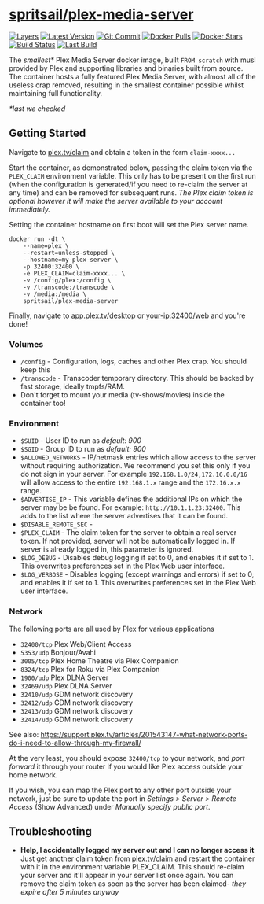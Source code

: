 [hub]: https://hub.docker.com/r/spritsail/plex-media-server
[git]: https://github.com/spritsail/plex-media-server/tree/pass
[drone]: https://drone.spritsail.io/spritsail/plex-media-server
[mbdg]: https://microbadger.com/images/spritsail/plex-media-server:plexpass

# [spritsail/plex-media-server][hub]

[![Layers](https://images.microbadger.com/badges/image/spritsail/plex-media-server:plexpass.svg)][mbdg]
[![Latest Version](https://images.microbadger.com/badges/version/spritsail/plex-media-server:plexpass.svg)][hub]
[![Git Commit](https://images.microbadger.com/badges/commit/spritsail/plex-media-server:plexpass.svg)][git]
[![Docker Pulls](https://img.shields.io/docker/pulls/spritsail/plex-media-server.svg)][hub]
[![Docker Stars](https://img.shields.io/docker/stars/spritsail/plex-media-server.svg)][hub]
[![Build Status](https://drone.spritsail.io/api/badges/spritsail/plex-media-server/status.svg?branch=pass)][drone]
[![Last Build](https://api.spritsail.io/badges/lastbuild/spritsail/plex-media-server:plexpass.svg)][drone]

The _smallest*_ Plex Media Server docker image, built `FROM scratch` with musl provided by Plex and supporting libraries and binaries built from source. The container hosts a fully featured Plex Media Server, with almost all of the useless crap removed, resulting in the smallest container possible whilst maintaining full functionality.

_*last we checked_

## Getting Started

Navigate to [plex.tv/claim](https://www.plex.tv/claim) and obtain a token in the form `claim-xxxx...`

Start the container, as demonstrated below, passing the claim token via the `PLEX_CLAIM` environment variable. This only has to be present on the first run (when the configuration is generated/if you need to re-claim the server at any time) and can be removed for subsequent runs. _The Plex claim token is optional however it will make the server available to your account immediately._

Setting the container hostname on first boot will set the Plex server name.

```shell
docker run -dt \
    --name=plex \
    --restart=unless-stopped \
    --hostname=my-plex-server \
    -p 32400:32400 \
    -e PLEX_CLAIM=claim-xxxx... \
    -v /config/plex:/config \
    -v /transcode:/transcode \
    -v /media:/media \
    spritsail/plex-media-server
```

Finally, navigate to [app.plex.tv/desktop](https://app.plex.tv/desktop) or [your-ip:32400/web](http://localhost:32400/web) and you're done!


### Volumes

- `/config` - Configuration, logs, caches and other Plex crap. You should keep this
- `/transcode` - Transcoder temporary directory. This should be backed by fast storage, ideally tmpfs/RAM.
- Don't forget to mount your media (tv-shows/movies) inside the container too!

### Environment

- `$SUID`                 - User ID to run as _default: 900_
- `$SGID`                 - Group ID to run as _default: 900_
- `$ALLOWED_NETWORKS`     - IP/netmask entries which allow access to the server without requiring authorization. We recommend you set this only if you do not sign in your server. For example `192.168.1.0/24,172.16.0.0/16` will allow access to the entire `192.168.1.x` range and the `172.16.x.x` range.
- `$ADVERTISE_IP`         - This variable defines the additional IPs on which the server may be be found. For example: `http://10.1.1.23:32400`. This adds to the list where the server advertises that it can be found.
- `$DISABLE_REMOTE_SEC`   - 
- `$PLEX_CLAIM`           - The claim token for the server to obtain a real server token. If not provided, server will not be automatically logged in. If server is already logged in, this parameter is ignored.
- `$LOG_DEBUG`             - Disables debug logging if set to 0, and enables it if set to 1. This overwrites preferences set in the Plex Web user interface.
- `$LOG_VERBOSE`           - Disables logging (except warnings and errors) if set to 0, and enables it if set to 1. This overwrites preferences set in the Plex Web user interface.

### Network

The following ports are all used by Plex for various applications

- `32400/tcp`       Plex Web/Client Access 
- `5353/udp`        Bonjour/Avahi
- `3005/tcp`        Plex Home Theatre via Plex Companion
- `8324/tcp`        Plex for Roku via Plex Companion
- `1900/udp`        Plex DLNA Server
- `32469/udp`       Plex DLNA Server
- `32410/udp`       GDM network discovery
- `32412/udp`       GDM network discovery
- `32413/udp`       GDM network discovery
- `32414/udp`       GDM network discovery

See also: https://support.plex.tv/articles/201543147-what-network-ports-do-i-need-to-allow-through-my-firewall/

At the very least, you should expose `32400/tcp` to your network, and _port forward_ it through your router if you would like Plex access outside your home network.

If you wish, you can map the Plex port to any other port outside your network, just be sure to update the port in _Settings > Server > Remote Access_ (Show Advanced) under _Manually specify public port_.

## Troubleshooting

* **Help, I accidentally logged my server out and I can no longer access it**
Just get another claim token from [plex.tv/claim](https://www.plex.tv/claim) and restart the container with it in the environment variable PLEX_CLAIM. This should re-claim your server and it'll appear in your server list once again. You can remove the claim token as soon as the server has been claimed- _they expire after 5 minutes anyway_
